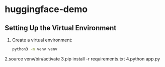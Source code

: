 # huggingface-demo
## Setting Up the Virtual Environment

1. Create a virtual environment:
   ```bash
   python3 -m venv venv
2.source venv/bin/activate
3.pip install -r requirements.txt
4.python app.py
